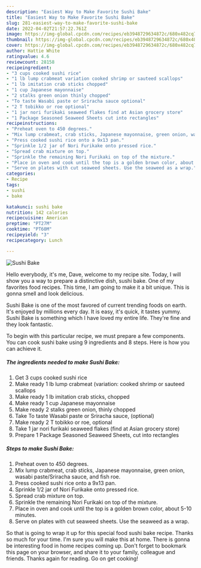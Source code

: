 ```yaml
---
description: "Easiest Way to Make Favorite Sushi Bake"
title: "Easiest Way to Make Favorite Sushi Bake"
slug: 281-easiest-way-to-make-favorite-sushi-bake
date: 2022-04-02T21:57:22.761Z
image: https://img-global.cpcdn.com/recipes/eb3948729634872c/680x482cq70/sushi-bake-recipe-main-photo.jpg
thumbnail: https://img-global.cpcdn.com/recipes/eb3948729634872c/680x482cq70/sushi-bake-recipe-main-photo.jpg
cover: https://img-global.cpcdn.com/recipes/eb3948729634872c/680x482cq70/sushi-bake-recipe-main-photo.jpg
author: Hattie White
ratingvalue: 4.6
reviewcount: 28158
recipeingredient:
- "3 cups cooked sushi rice"
- "1 lb lump crabmeat variation cooked shrimp or sauteed scallops"
- "1 lb imitation crab sticks chopped"
- "1 cup Japanese mayonnaise"
- "2 stalks green onion thinly chopped"
- "To taste Wasabi paste or Sriracha sauce optional"
- "2 T tobikko or roe optional"
- "1 jar nori furikaki seaweed flakes find at Asian grocery store"
- "1 Package Seasoned Seaweed Sheets cut into rectangles"
recipeinstructions:
- "Preheat oven to 450 degrees."
- "Mix lump crabmeat, crab sticks, Japanese mayonnaise, green onion, wasabi paste/Sriracha sauce, and fish roe."
- "Press cooked sushi rice onto a 9x13 pan."
- "Sprinkle 1/2 jar of Nori Furikake onto pressed rice."
- "Spread crab mixture on top."
- "Sprinkle the remaining Nori Furikaki on top of the mixture."
- "Place in oven and cook until the top is a golden brown color, about 5-10 minutes."
- "Serve on plates with cut seaweed sheets. Use the seaweed as a wrap."
categories:
- Recipe
tags:
- sushi
- bake

katakunci: sushi bake 
nutrition: 142 calories
recipecuisine: American
preptime: "PT27M"
cooktime: "PT60M"
recipeyield: "3"
recipecategory: Lunch

---
```



![Sushi Bake](https://img-global.cpcdn.com/recipes/eb3948729634872c/680x482cq70/sushi-bake-recipe-main-photo.jpg)

Hello everybody, it's me, Dave, welcome to my recipe site. Today, I will show you a way to prepare a distinctive dish, sushi bake. One of my favorites food recipes. This time, I am going to make it a bit unique. This is gonna smell and look delicious.

Sushi Bake is one of the most favored of current trending foods on earth. It's enjoyed by millions every day. It is easy, it's quick, it tastes yummy. Sushi Bake is something which I have loved my entire life. They're fine and they look fantastic.




To begin with this particular recipe, we must prepare a few components. You can cook sushi bake using 9 ingredients and 8 steps. Here is how you can achieve it.

<!--inarticleads1-->

##### The ingredients needed to make Sushi Bake:

1. Get 3 cups cooked sushi rice
1. Make ready 1 lb lump crabmeat (variation: cooked shrimp or sauteed scallops
1. Make ready 1 lb imitation crab sticks, chopped
1. Make ready 1 cup Japanese mayonnaise
1. Make ready 2 stalks green onion, thinly chopped
1. Take To taste Wasabi paste or Sriracha sauce, (optional)
1. Make ready 2 T tobikko or roe, optional
1. Take 1 jar nori furikaki seaweed flakes (find at Asian grocery store)
1. Prepare 1 Package Seasoned Seaweed Sheets, cut into rectangles




<!--inarticleads2-->

##### Steps to make Sushi Bake:

1. Preheat oven to 450 degrees.
1. Mix lump crabmeat, crab sticks, Japanese mayonnaise, green onion, wasabi paste/Sriracha sauce, and fish roe.
1. Press cooked sushi rice onto a 9x13 pan.
1. Sprinkle 1/2 jar of Nori Furikake onto pressed rice.
1. Spread crab mixture on top.
1. Sprinkle the remaining Nori Furikaki on top of the mixture.
1. Place in oven and cook until the top is a golden brown color, about 5-10 minutes.
1. Serve on plates with cut seaweed sheets. Use the seaweed as a wrap.




So that is going to wrap it up for this special food sushi bake recipe. Thanks so much for your time. I'm sure you will make this at home. There is gonna be interesting food in home recipes coming up. Don't forget to bookmark this page on your browser, and share it to your family, colleague and friends. Thanks again for reading. Go on get cooking!
